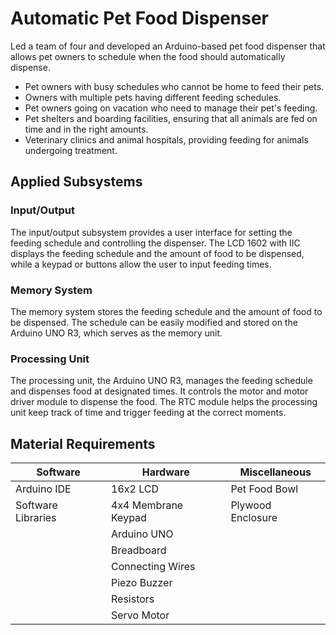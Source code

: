 # Automatic Pet Food Dispenser

Led a team of four and developed an Arduino-based pet food dispenser that allows pet owners to schedule when the food should automatically dispense.

-   Pet owners with busy schedules who cannot be home to feed their pets.
-   Owners with multiple pets having different feeding schedules.
-   Pet owners going on vacation who need to manage their pet's feeding.
-   Pet shelters and boarding facilities, ensuring that all animals are fed on time and in the right amounts.
-   Veterinary clinics and animal hospitals, providing feeding for animals undergoing treatment.

## Applied Subsystems

### Input/Output

The input/output subsystem provides a user interface for setting the feeding schedule and controlling the dispenser. The LCD 1602 with IIC displays the feeding schedule and the amount of food to be dispensed, while a keypad or buttons allow the user to input feeding times.

### Memory System

The memory system stores the feeding schedule and the amount of food to be dispensed. The schedule can be easily modified and stored on the Arduino UNO R3, which serves as the memory unit.

### Processing Unit

The processing unit, the Arduino UNO R3, manages the feeding schedule and dispenses food at designated times. It controls the motor and motor driver module to dispense the food. The RTC module helps the processing unit keep track of time and trigger feeding at the correct moments.

## Material Requirements

| Software           | Hardware            | Miscellaneous     |
| ------------------ | ------------------- | ----------------- |
| Arduino IDE        | 16x2 LCD            | Pet Food Bowl     |
| Software Libraries | 4x4 Membrane Keypad | Plywood Enclosure |
|                    | Arduino UNO         |                   |
|                    | Breadboard          |                   |
|                    | Connecting Wires    |                   |
|                    | Piezo Buzzer        |                   |
|                    | Resistors           |                   |
|                    | Servo Motor         |                   |
